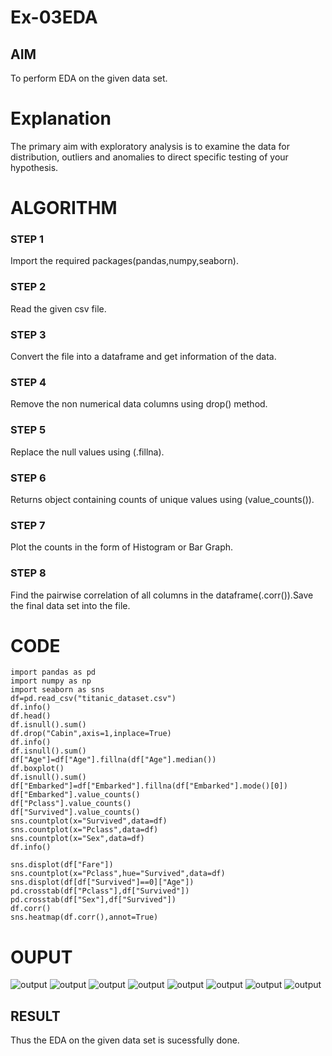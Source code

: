 # Ex-03EDA

## AIM
To perform EDA on the given data set. 

# Explanation
The primary aim with exploratory analysis is to examine the data for distribution, outliers and 
anomalies to direct specific testing of your hypothesis.
 

# ALGORITHM
### STEP 1
Import the required packages(pandas,numpy,seaborn).
### STEP 2
Read the given csv file.
### STEP 3
Convert the file into a dataframe and get information of the data.
### STEP 4
Remove the non numerical data columns using drop() method.
### STEP 5
Replace the null values using (.fillna).
### STEP 6
Returns object containing counts of unique values using (value_counts()).
### STEP 7
Plot the counts in the form of Histogram or Bar Graph.
### STEP 8
Find the pairwise correlation of all columns in the dataframe(.corr()).Save the final data set into the file.

# CODE
~~~
import pandas as pd
import numpy as np
import seaborn as sns
df=pd.read_csv("titanic_dataset.csv")
df.info()
df.head()
df.isnull().sum()
df.drop("Cabin",axis=1,inplace=True)
df.info()
df.isnull().sum()
df["Age"]=df["Age"].fillna(df["Age"].median())
df.boxplot()
df.isnull().sum()
df["Embarked"]=df["Embarked"].fillna(df["Embarked"].mode()[0])
df["Embarked"].value_counts()
df["Pclass"].value_counts()
df["Survived"].value_counts()
sns.countplot(x="Survived",data=df)
sns.countplot(x="Pclass",data=df)
sns.countplot(x="Sex",data=df)
df.info()

sns.displot(df["Fare"])
sns.countplot(x="Pclass",hue="Survived",data=df)
sns.displot(df[df["Survived"]==0]["Age"])
pd.crosstab(df["Pclass"],df["Survived"])
pd.crosstab(df["Sex"],df["Survived"])
df.corr()
sns.heatmap(df.corr(),annot=True)
~~~
# OUPUT
![output](./e1.png)
![output](./e2.png)
![output](./e3.png)
![output](./e4.png)
![output](./e5.png)
![output](./e6.png)
![output](./e7.png)
![output](./e8.png)

## RESULT
Thus the EDA on the given data set is sucessfully done.